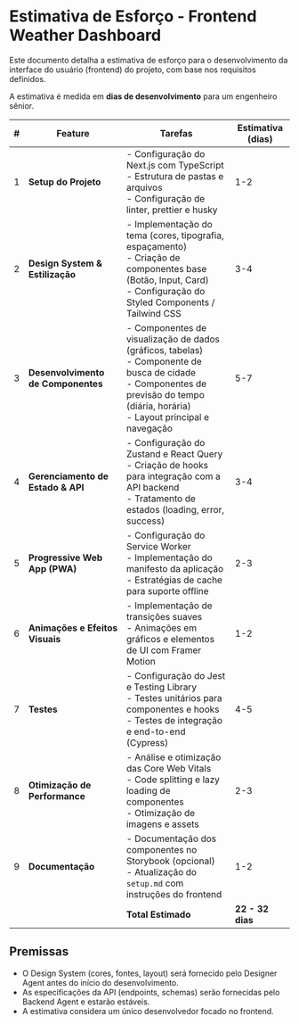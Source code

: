 # Estimativa de Esforço - Frontend Weather Dashboard

Este documento detalha a estimativa de esforço para o desenvolvimento da interface do usuário (frontend) do projeto, com base nos requisitos definidos.

A estimativa é medida em **dias de desenvolvimento** para um engenheiro sênior.

| # | Feature | Tarefas | Estimativa (dias) |
|---|---|---|---|
| 1 | **Setup do Projeto** | - Configuração do Next.js com TypeScript<br>- Estrutura de pastas e arquivos<br>- Configuração de linter, prettier e husky | 1-2 |
| 2 | **Design System & Estilização** | - Implementação do tema (cores, tipografia, espaçamento)<br>- Criação de componentes base (Botão, Input, Card)<br>- Configuração do Styled Components / Tailwind CSS | 3-4 |
| 3 | **Desenvolvimento de Componentes** | - Componentes de visualização de dados (gráficos, tabelas)<br>- Componente de busca de cidade<br>- Componentes de previsão do tempo (diária, horária)<br>- Layout principal e navegação | 5-7 |
| 4 | **Gerenciamento de Estado & API** | - Configuração do Zustand e React Query<br>- Criação de hooks para integração com a API backend<br>- Tratamento de estados (loading, error, success) | 3-4 |
| 5 | **Progressive Web App (PWA)** | - Configuração do Service Worker<br>- Implementação do manifesto da aplicação<br>- Estratégias de cache para suporte offline | 2-3 |
| 6 | **Animações e Efeitos Visuais** | - Implementação de transições suaves<br>- Animações em gráficos e elementos de UI com Framer Motion | 1-2 |
| 7 | **Testes** | - Configuração do Jest e Testing Library<br>- Testes unitários para componentes e hooks<br>- Testes de integração e end-to-end (Cypress) | 4-5 |
| 8 | **Otimização de Performance** | - Análise e otimização das Core Web Vitals<br>- Code splitting e lazy loading de componentes<br>- Otimização de imagens e assets | 2-3 |
| 9 | **Documentação** | - Documentação dos componentes no Storybook (opcional)<br>- Atualização do `setup.md` com instruções do frontend | 1-2 |
| | | **Total Estimado** | **22 - 32 dias** |

## Premissas

- O Design System (cores, fontes, layout) será fornecido pelo Designer Agent antes do início do desenvolvimento.
- As especificações da API (endpoints, schemas) serão fornecidas pelo Backend Agent e estarão estáveis.
- A estimativa considera um único desenvolvedor focado no frontend.
